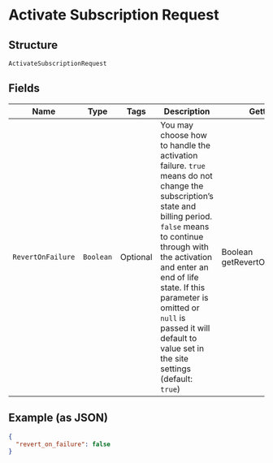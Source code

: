 
# Activate Subscription Request

## Structure

`ActivateSubscriptionRequest`

## Fields

| Name | Type | Tags | Description | Getter | Setter |
|  --- | --- | --- | --- | --- | --- |
| `RevertOnFailure` | `Boolean` | Optional | You may choose how to handle the activation failure. `true` means do not change the subscription’s state and billing period. `false`  means to continue through with the activation and enter an end of life state. If this parameter is omitted or `null` is passed it will default to value set in the  site settings (default: `true`) | Boolean getRevertOnFailure() | setRevertOnFailure(Boolean revertOnFailure) |

## Example (as JSON)

```json
{
  "revert_on_failure": false
}
```


